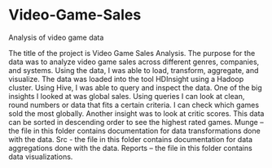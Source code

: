 # Video-Game-Sales
Analysis of video game data


The title of the project is Video Game Sales Analysis. The purpose for the data was to analyze video game sales across different genres, companies, and systems. Using the data, I was able to load, transform, aggregate, and visualize. 
The data was loaded into the tool HDInsight using a Hadoop cluster. Using Hive, I was able to query and inspect the data. 
One of the big insights I looked at was global sales. Using queries I can look at clean, round numbers or data that fits a certain criteria. I can check which games sold the most globally. Another insight was to look at critic scores. This data can be sorted in descending order to see the highest rated games. 
Munge – the file in this folder contains documentation for data transformations done with the data. 
Src - the file in this folder contains documentation for data aggregations done with the data. 
Reports – the file in this folder contains data visualizations. 
